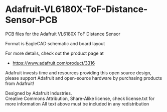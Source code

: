 # Adafruit-VL6180X-ToF-Distance-Sensor-PCB
PCB files for the Adafruit VL6180X ToF Distance Sensor

Format is EagleCAD schematic and board layout

For more details, check out the product page at

  * https://www.adafruit.com/product/3316

Adafruit invests time and resources providing this open source design, 
please support Adafruit and open-source hardware by purchasing 
products from Adafruit!

Designed by Adafruit Industries.  
Creative Commons Attribution, Share-Alike license, check license.txt for more information
All text above must be included in any redistribution
